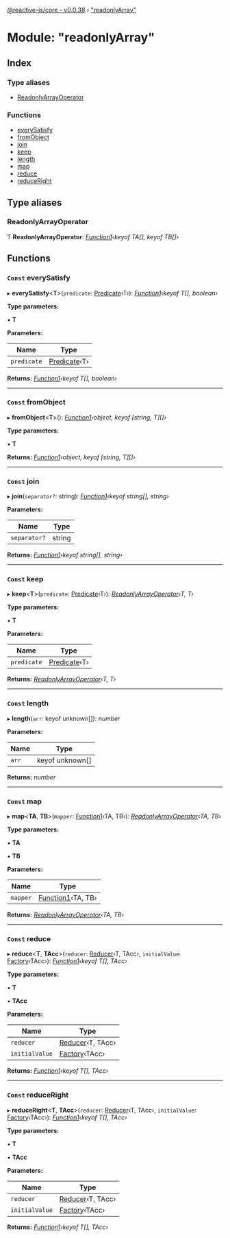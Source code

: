 [@reactive-js/core - v0.0.38](../README.md) › ["readonlyArray"](_readonlyarray_.md)

# Module: "readonlyArray"

## Index

### Type aliases

* [ReadonlyArrayOperator](_readonlyarray_.md#readonlyarrayoperator)

### Functions

* [everySatisfy](_readonlyarray_.md#const-everysatisfy)
* [fromObject](_readonlyarray_.md#const-fromobject)
* [join](_readonlyarray_.md#const-join)
* [keep](_readonlyarray_.md#const-keep)
* [length](_readonlyarray_.md#const-length)
* [map](_readonlyarray_.md#const-map)
* [reduce](_readonlyarray_.md#const-reduce)
* [reduceRight](_readonlyarray_.md#const-reduceright)

## Type aliases

###  ReadonlyArrayOperator

Ƭ **ReadonlyArrayOperator**: *[Function1](_functions_.md#function1)‹keyof TA[], keyof TB[]›*

## Functions

### `Const` everySatisfy

▸ **everySatisfy**<**T**>(`predicate`: [Predicate](_functions_.md#predicate)‹T›): *[Function1](_functions_.md#function1)‹keyof T[], boolean›*

**Type parameters:**

▪ **T**

**Parameters:**

Name | Type |
------ | ------ |
`predicate` | [Predicate](_functions_.md#predicate)‹T› |

**Returns:** *[Function1](_functions_.md#function1)‹keyof T[], boolean›*

___

### `Const` fromObject

▸ **fromObject**<**T**>(): *[Function1](_functions_.md#function1)‹object, keyof [string, T][]›*

**Type parameters:**

▪ **T**

**Returns:** *[Function1](_functions_.md#function1)‹object, keyof [string, T][]›*

___

### `Const` join

▸ **join**(`separator?`: string): *[Function1](_functions_.md#function1)‹keyof string[], string›*

**Parameters:**

Name | Type |
------ | ------ |
`separator?` | string |

**Returns:** *[Function1](_functions_.md#function1)‹keyof string[], string›*

___

### `Const` keep

▸ **keep**<**T**>(`predicate`: [Predicate](_functions_.md#predicate)‹T›): *[ReadonlyArrayOperator](_readonlyarray_.md#readonlyarrayoperator)‹T, T›*

**Type parameters:**

▪ **T**

**Parameters:**

Name | Type |
------ | ------ |
`predicate` | [Predicate](_functions_.md#predicate)‹T› |

**Returns:** *[ReadonlyArrayOperator](_readonlyarray_.md#readonlyarrayoperator)‹T, T›*

___

### `Const` length

▸ **length**(`arr`: keyof unknown[]): *number*

**Parameters:**

Name | Type |
------ | ------ |
`arr` | keyof unknown[] |

**Returns:** *number*

___

### `Const` map

▸ **map**<**TA**, **TB**>(`mapper`: [Function1](_functions_.md#function1)‹TA, TB›): *[ReadonlyArrayOperator](_readonlyarray_.md#readonlyarrayoperator)‹TA, TB›*

**Type parameters:**

▪ **TA**

▪ **TB**

**Parameters:**

Name | Type |
------ | ------ |
`mapper` | [Function1](_functions_.md#function1)‹TA, TB› |

**Returns:** *[ReadonlyArrayOperator](_readonlyarray_.md#readonlyarrayoperator)‹TA, TB›*

___

### `Const` reduce

▸ **reduce**<**T**, **TAcc**>(`reducer`: [Reducer](_functions_.md#reducer)‹T, TAcc›, `initialValue`: [Factory](_functions_.md#factory)‹TAcc›): *[Function1](_functions_.md#function1)‹keyof T[], TAcc›*

**Type parameters:**

▪ **T**

▪ **TAcc**

**Parameters:**

Name | Type |
------ | ------ |
`reducer` | [Reducer](_functions_.md#reducer)‹T, TAcc› |
`initialValue` | [Factory](_functions_.md#factory)‹TAcc› |

**Returns:** *[Function1](_functions_.md#function1)‹keyof T[], TAcc›*

___

### `Const` reduceRight

▸ **reduceRight**<**T**, **TAcc**>(`reducer`: [Reducer](_functions_.md#reducer)‹T, TAcc›, `initialValue`: [Factory](_functions_.md#factory)‹TAcc›): *[Function1](_functions_.md#function1)‹keyof T[], TAcc›*

**Type parameters:**

▪ **T**

▪ **TAcc**

**Parameters:**

Name | Type |
------ | ------ |
`reducer` | [Reducer](_functions_.md#reducer)‹T, TAcc› |
`initialValue` | [Factory](_functions_.md#factory)‹TAcc› |

**Returns:** *[Function1](_functions_.md#function1)‹keyof T[], TAcc›*

